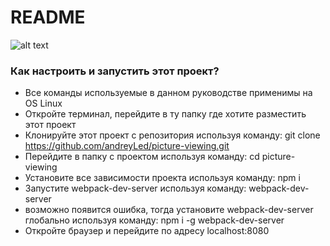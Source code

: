 # README #

![alt text](http://i12.pixs.ru/storage/4/7/0/Screenshot_5428038_24066470.jpg)

### Как настроить и запустить этот проект? ###

* Все команды используемые в данном руководстве применимы на OS Linux
* Откройте терминал, перейдите в ту папку где хотите разместить этот проект 
* Клонируйте этот проект с репозитория используя команду: git clone https://github.com/andreyLed/picture-viewing.git
* Перейдите в папку с проектом используя команду: cd picture-viewing
* Установите все зависимости проекта используя команду: npm i
* Запустите webpack-dev-server используя команду: webpack-dev-server 
*    возможно появится ошибка, тогда установите webpack-dev-server глобально используя команду: npm i -g webpack-dev-server
* Откройте браузер и перейдите по адресу localhost:8080

